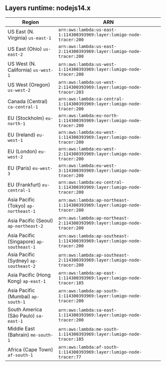 Layers runtime: nodejs14.x
----
| Region | ARN |
| --- | --- |
|US East (N. Virginia)  `us-east-1`|`arn:aws:lambda:us-east-1:114300393969:layer:lumigo-node-tracer:200`|
|US East (Ohio)  `us-east-2`|`arn:aws:lambda:us-east-2:114300393969:layer:lumigo-node-tracer:200`|
|US West (N. California)  `us-west-1`|`arn:aws:lambda:us-west-1:114300393969:layer:lumigo-node-tracer:200`|
|US West (Oregon)  `us-west-2`|`arn:aws:lambda:us-west-2:114300393969:layer:lumigo-node-tracer:203`|
|Canada (Central)  `ca-central-1`|`arn:aws:lambda:ca-central-1:114300393969:layer:lumigo-node-tracer:200`|
|EU (Stockholm)  `eu-north-1`|`arn:aws:lambda:eu-north-1:114300393969:layer:lumigo-node-tracer:200`|
|EU (Ireland)  `eu-west-1`|`arn:aws:lambda:eu-west-1:114300393969:layer:lumigo-node-tracer:200`|
|EU (London)  `eu-west-2`|`arn:aws:lambda:eu-west-2:114300393969:layer:lumigo-node-tracer:200`|
|EU (Paris)  `eu-west-3`|`arn:aws:lambda:eu-west-3:114300393969:layer:lumigo-node-tracer:200`|
|EU (Frankfurt)  `eu-central-1`|`arn:aws:lambda:eu-central-1:114300393969:layer:lumigo-node-tracer:200`|
|Asia Pacific (Tokyo)  `ap-northeast-1`|`arn:aws:lambda:ap-northeast-1:114300393969:layer:lumigo-node-tracer:200`|
|Asia Pacific (Seoul)  `ap-northeast-2`|`arn:aws:lambda:ap-northeast-2:114300393969:layer:lumigo-node-tracer:200`|
|Asia Pacific (Singapore)  `ap-southeast-1`|`arn:aws:lambda:ap-southeast-1:114300393969:layer:lumigo-node-tracer:200`|
|Asia Pacific (Sydney)  `ap-southeast-2`|`arn:aws:lambda:ap-southeast-2:114300393969:layer:lumigo-node-tracer:200`|
|Asia Pacific (Hong Kong)  `ap-east-1`|`arn:aws:lambda:ap-east-1:114300393969:layer:lumigo-node-tracer:185`|
|Asia Pacific (Mumbai)  `ap-south-1`|`arn:aws:lambda:ap-south-1:114300393969:layer:lumigo-node-tracer:200`|
|South America (São Paulo)  `sa-east-1`|`arn:aws:lambda:sa-east-1:114300393969:layer:lumigo-node-tracer:200`|
|Middle East (Bahrain)  `me-south-1`|`arn:aws:lambda:me-south-1:114300393969:layer:lumigo-node-tracer:185`|
|Africa (Cape Town)  `af-south-1`|`arn:aws:lambda:af-south-1:114300393969:layer:lumigo-node-tracer:77`|
